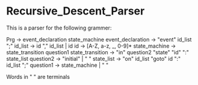 # Recursive_Descent_Parser

This is a parser for the following grammer:

Prg -> event_declaration state_machine
event_declaration -> "event" id_list ";"
id_list -> id "," id_list | id
id -> [A-Z, a-z, _, 0-9]*
state_machine -> state_transition question1
state_transition -> "in" question2 "state" "id" ":" state_list
question2 -> "initial" | " "
state_list -> "on" id_list "goto" id ":" id_list ";"
question1 -> state_machine | " "

Words in " " are terminals

